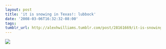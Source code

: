 ```yaml
---
layout: post
title: 'it is snowing in Texas!: lubbock'
date: '2008-03-06T16:32:32-08:00'
tags: 
tumblr_url: http://alexhwilliams.tumblr.com/post/28161669/it-is-snowing-in-texas-lubbock
---
```

<img src="http://24.media.tumblr.com/EXq6qISRE69k61xuamNss4bl_250.jpg"/>
